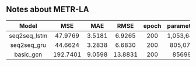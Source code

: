 ## Notes about METR-LA

Model | MSE | MAE | RMSE | epoch | parameter
:-: | :-: | :-: | :-: | :-: | :-:
seq2seq_lstm | 47.9769 | 3.5181 | 6.9265 | 200 |1,053,647
seq2seq_gru | 44.6624 | 3.2838 | 6.6830 | 200 | 805,071
basic_gcn | 192.7401 | 9.0598 | 13.8831 | 200 | 85699

